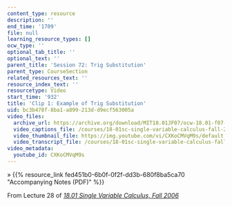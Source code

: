 ```yaml
---
content_type: resource
description: ''
end_time: '1709'
file: null
learning_resource_types: []
ocw_type: ''
optional_tab_title: ''
optional_text: ''
parent_title: 'Session 72: Trig Substitution'
parent_type: CourseSection
related_resources_text: ''
resource_index_text: ''
resourcetype: Video
start_time: '932'
title: 'Clip 1: Example of Trig Substitution'
uid: bc3b478f-8ba1-a899-213d-d9ecf563005a
video_files:
  archive_url: https://archive.org/download/MIT18.01JF07/ocw-18.01-f07-lec28_300k.mp4
  video_captions_file: /courses/18-01sc-single-variable-calculus-fall-2010/8f7a780cd6b45c45af8797d83de95c28_CXKoCMVqM9s.vtt
  video_thumbnail_file: https://img.youtube.com/vi/CXKoCMVqM9s/default.jpg
  video_transcript_file: /courses/18-01sc-single-variable-calculus-fall-2010/0ad83b01f4c2b3d906d6504f1263b100_CXKoCMVqM9s.pdf
video_metadata:
  youtube_id: CXKoCMVqM9s
---
```


» {{% resource_link fed451b0-6b0f-0f2f-dd3b-680f8ba5ca70 "Accompanying Notes (PDF)" %}}

From Lecture 28 of [_18.01 Single Variable Calculus, Fall 2006_](/courses/18-01-single-variable-calculus-fall-2006/video_galleries/video-lectures)